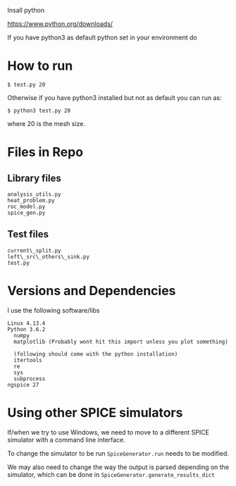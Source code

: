 Insall python 

https://www.python.org/downloads/

If you have python3 as default python set in your environment do

# How to run

```
$ test.py 20
```

Otherwise if you have python3 installed but not as default you can run
as:

```
$ python3 test.py 20
```

where 20 is the mesh size.

# Files in Repo

## Library files

```
analysis_utils.py
heat_problem.py
roc_model.py
spice_gen.py
```

## Test files

```
current\_split.py
left\_src\_others\_sink.py
test.py
```

# Versions and Dependencies

I use the following software/libs

```
Linux 4.13.4
Python 3.6.2
  numpy
  matplotlib (Probably wont hit this import unless you plot something)

  (following should come with the python installation)
  itertools
  re
  sys
  subprocess
ngspice 27
```

# Using other SPICE simulators

If/when we try to use Windows, we need to move to a different SPICE
simulator with a command line interface. 

To change the simulator to be run `SpiceGenerator.run` needs to be
modified.

We may also need to change the way the output is parsed depending on
the simulator, which can be done in `SpiceGenerator.generate_results_dict`
